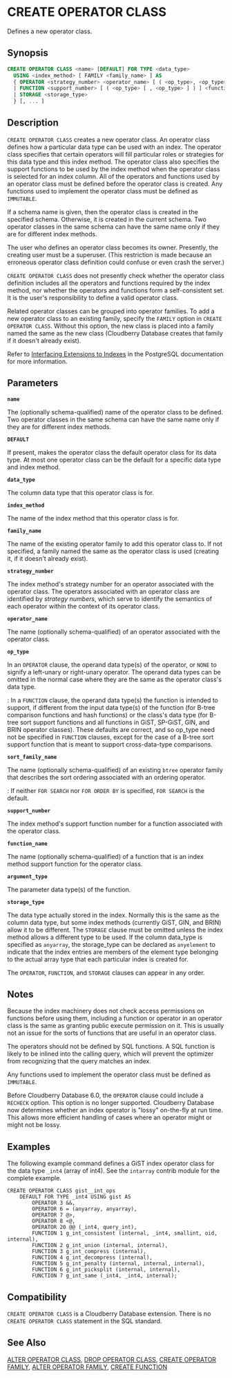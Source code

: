 # CREATE OPERATOR CLASS

Defines a new operator class.

## Synopsis

```sql
CREATE OPERATOR CLASS <name> [DEFAULT] FOR TYPE <data_type>  
  USING <index_method> [ FAMILY <family_name> ] AS 
  { OPERATOR <strategy_number> <operator_name> [ ( <op_type>, <op_type> ) ] [ FOR SEARCH | FOR ORDER BY <sort_family_name> ]
  | FUNCTION <support_number> [ ( <op_type> [ , <op_type> ] ) ] <function_name> (<argument_type> [, ...] )
  | STORAGE <storage_type>
  } [, ... ]
```

## Description

`CREATE OPERATOR CLASS` creates a new operator class. An operator class defines how a particular data type can be used with an index. The operator class specifies that certain operators will fill particular roles or strategies for this data type and this index method. The operator class also specifies the support functions to be used by the index method when the operator class is selected for an index column. All of the operators and functions used by an operator class must be defined before the operator class is created. Any functions used to implement the operator class must be defined as `IMMUTABLE`.

If a schema name is given, then the operator class is created in the specified schema. Otherwise, it is created in the current schema. Two operator classes in the same schema can have the same name only if they are for different index methods.

The user who defines an operator class becomes its owner. Presently, the creating user must be a superuser. (This restriction is made because an erroneous operator class definition could confuse or even crash the server.)

`CREATE OPERATOR CLASS` does not presently check whether the operator class definition includes all the operators and functions required by the index method, nor whether the operators and functions form a self-consistent set. It is the user's responsibility to define a valid operator class.

Related operator classes can be grouped into operator families. To add a new operator class to an existing family, specify the `FAMILY` option in `CREATE OPERATOR CLASS`. Without this option, the new class is placed into a family named the same as the new class (Cloudberry Database creates that family if it doesn't already exist).

Refer to [Interfacing Extensions to Indexes](https://www.postgresql.org/docs/12/xindex.html) in the PostgreSQL documentation for more information.

## Parameters

**`name`**

The (optionally schema-qualified) name of the operator class to be defined. Two operator classes in the same schema can have the same name only if they are for different index methods.

**`DEFAULT`**

If present, makes the operator class the default operator class for its data type. At most one operator class can be the default for a specific data type and index method.

**`data_type`**

The column data type that this operator class is for.

**`index_method`**

The name of the index method that this operator class is for.

**`family_name`**

The name of the existing operator family to add this operator class to. If not specified, a family named the same as the operator class is used (creating it, if it doesn't already exist).

**`strategy_number`**

The index method's strategy number for an operator associated with the operator class. The operators associated with an operator class are identified by *strategy numbers*, which serve to identify the semantics of each operator within the context of its operator class.

**`operator_name`**

The name (optionally schema-qualified) of an operator associated with the operator class.

**`op_type`**

In an `OPERATOR` clause, the operand data type(s) of the operator, or `NONE` to signify a left-unary or right-unary operator. The operand data types can be omitted in the normal case where they are the same as the operator class's data type.

:   In a `FUNCTION` clause, the operand data type(s) the function is intended to support, if different from the input data type(s) of the function (for B-tree comparison functions and hash functions) or the class's data type (for B-tree sort support functions and all functions in GiST, SP-GiST, GIN, and BRIN operator classes). These defaults are correct, and so op_type need not be specified in `FUNCTION` clauses, except for the case of a B-tree sort support function that is meant to support cross-data-type comparisons.

**`sort_family_name`**

The name (optionally schema-qualified) of an existing `btree` operator family that describes the sort ordering associated with an ordering operator.

:   If neither `FOR SEARCH` nor `FOR ORDER BY` is specified, `FOR SEARCH` is the default.

**`support_number`**

The index method's support function number for a function associated with the operator class.

**`function_name`**

The name (optionally schema-qualified) of a function that is an index method support function for the operator class.

**`argument_type`**

The parameter data type(s) of the function.

**`storage_type`**

The data type actually stored in the index. Normally this is the same as the column data type, but some index methods (currently GiST, GIN, and BRIN) allow it to be different. The `STORAGE` clause must be omitted unless the index method allows a different type to be used. If the column data_type is specified as `anyarray`, the storage_type can be declared as `anyelement` to indicate that the index entries are members of the element type belonging to the actual array type that each particular index is created for.

The `OPERATOR`, `FUNCTION`, and `STORAGE` clauses can appear in any order.

## Notes

Because the index machinery does not check access permissions on functions before using them, including a function or operator in an operator class is the same as granting public execute permission on it. This is usually not an issue for the sorts of functions that are useful in an operator class.

The operators should not be defined by SQL functions. A SQL function is likely to be inlined into the calling query, which will prevent the optimizer from recognizing that the query matches an index.

Any functions used to implement the operator class must be defined as `IMMUTABLE`.

Before Cloudberry Database 6.0, the `OPERATOR` clause could include a `RECHECK` option. This option is no longer supported. Cloudberry Database now determines whether an index operator is "lossy" on-the-fly at run time. This allows more efficient handling of cases where an operator might or might not be lossy.

## Examples

The following example command defines a GiST index operator class for the data type `_int4` (array of int4). See the `intarray` contrib module for the complete example.

```
CREATE OPERATOR CLASS gist__int_ops
    DEFAULT FOR TYPE _int4 USING gist AS
        OPERATOR 3 &&,
        OPERATOR 6 = (anyarray, anyarray),
        OPERATOR 7 @>,
        OPERATOR 8 <@,
        OPERATOR 20 @@ (_int4, query_int),
        FUNCTION 1 g_int_consistent (internal, _int4, smallint, oid, internal),
        FUNCTION 2 g_int_union (internal, internal),
        FUNCTION 3 g_int_compress (internal),
        FUNCTION 4 g_int_decompress (internal),
        FUNCTION 5 g_int_penalty (internal, internal, internal),
        FUNCTION 6 g_int_picksplit (internal, internal),
        FUNCTION 7 g_int_same (_int4, _int4, internal);
```

## Compatibility

`CREATE OPERATOR CLASS` is a Cloudberry Database extension. There is no `CREATE OPERATOR CLASS` statement in the SQL standard.

## See Also

[ALTER OPERATOR CLASS](/docs/sql-statements/sql-stmt-alter-operator-class.md), [DROP OPERATOR CLASS](/docs/sql-statements/sql-stmt-drop-operator-class.md), [CREATE OPERATOR FAMILY](/docs/sql-statements/sql-stmt-create-operator-family.md), [ALTER OPERATOR FAMILY](/docs/sql-statements/sql-stmt-alter-operator-family.md), [CREATE FUNCTION](/docs/sql-statements/sql-stmt-create-function.md)



